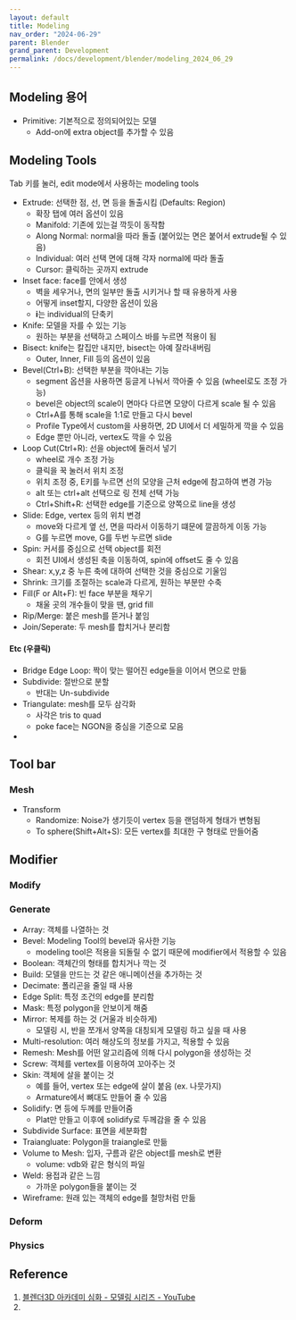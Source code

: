 ```yaml
---
layout: default
title: Modeling
nav_order: "2024-06-29"
parent: Blender
grand_parent: Development
permalink: /docs/development/blender/modeling_2024_06_29
---
```


## Modeling 용어
* Primitive: 기본적으로 정의되어있는 모델
	* Add-on에 extra object를 추가할 수 있음

## Modeling Tools
Tab 키를 눌러, edit mode에서 사용하는 modeling tools
- Extrude: 선택한 점, 선, 면 등을 돌출시킴 (Defaults: Region)
	- 확장 탭에 여러 옵션이 있음
	- Manifold: 기존에 있는걸 깍듯이 동작함
	- Along Normal: normal을 따라 돌출 (붙어있는 면은 붙어서 extrude될 수 있음)
	- Individual: 여러 선택 면에 대해 각자 normal에 따라 돌출
	- Cursor: 클릭하는 곳까지 extrude
- Inset face: face를 안에서 생성
	- 벽을 세우거나, 면의 일부만 돌출 시키거나 할 때 유용하게 사용
	- 어떻게 inset할지, 다양한 옵션이 있음
	- **i**는 individual의 단축키
- Knife: 모델을 자를 수 있는 기능
	- 원하는 부분을 선택하고 스페이스 바를 누르면 적용이 됨
- Bisect: knife는 칼집만 내지만, bisect는 아예 잘라내버림
	- Outer, Inner, Fill 등의 옵션이 있음
- Bevel(Ctrl+B): 선택한 부분을 깍아내는 기능
	- segment 옵션을 사용하면 둥글게 나눠서 깍아줄 수 있음 (wheel로도 조정 가능)
	- bevel은 object의 scale이 면마다 다르면 모양이 다르게 scale 될 수 있음
	- Ctrl+A를 통해 scale을 1:1로 만들고 다시 bevel
	- Profile Type에서 custom을 사용하면, 2D UI에서 더 세밀하게 깍을 수 있음 
	- Edge 뿐만 아니라, vertex도 깍을 수 있음
- Loop Cut(Ctrl+R): 선을 object에 둘러서 넣기
	- wheel로 개수 조정 가능
	- 클릭을 꾹 눌러서 위치 조정
	- 위치 조정 중, E키를 누르면 선의 모양을 근처  edge에 참고하여 변경 가능
	- alt 또는 ctrl+alt 선택으로 링 전체 선택 가능 
	- Ctrl+Shift+R: 선택한 edge를 기준으로 양쪽으로 line을 생성
- Slide: Edge, vertex 등의 위치 변경
	- move와 다르게 옆 선, 면을 따라서 이동하기 떄문에 깔끔하게 이동 가능
	- G를 누르면 move, G를 두번 누르면 slide
- Spin: 커서를 중심으로 선택 object를 회전
	- 회전 UI에서 생성된 축을 이동하여, spin에 offset도 줄 수 있음
- Shear: x,y,z 중 누른 축에 대하여 선택한 것을 중심으로 기울임
- Shrink: 크기를 조절하는 scale과 다르게, 원하는 부분만 수축
- Fill(F or Alt+F): 빈 face 부분을 채우기
	- 채울 곳의 개수들이 맞을 땐, grid fill
- Rip/Merge: 붙은 mesh를 뜯거나 붙임
- Join/Seperate: 두 mesh를 합치거나 분리함


#### Etc (우클릭)
- Bridge Edge Loop: 짝이 맞는 떨어진 edge들을 이어서 면으로 만듦
- Subdivide: 절반으로 분할
	- 반대는 Un-subdivide
- Triangulate: mesh를 모두 삼각화
	- 사각은 tris to quad
	- poke face는 NGON을 중심을 기준으로 모음
- 

## Tool bar
### Mesh
- Transform
	- Randomize: Noise가 생기듯이 vertex 등을 랜덤하게 형태가 변형됨
	- To sphere(Shift+Alt+S): 모든  vertex를 최대한 구 형태로 만들어줌


## Modifier
### Modify


### Generate
- Array: 객체를 나열하는 것
- Bevel: Modeling Tool의 bevel과 유사한 기능
	- modeling tool은 적용을 되돌릴 수 없기 때문에 modifier에서 적용할 수 있음
- Boolean: 객체간의 형태를 합치거나 깍는 것
- Build: 모델을 만드는 것 같은 애니메이션을 추가하는 것
- Decimate: 폴리곤을 줄일 때 사용
- Edge Split: 특정 조건의 edge를 분리함
- Mask: 특정 polygon을 안보이게 해줌
- Mirror: 복제를 하는 것 (거울과 비슷하게)
	- 모델링 시, 반을 쪼개서 양쪽을 대칭되게 모델링 하고 싶을 때 사용
- Multi-resolution: 여러 해상도의 정보를 가지고, 적용할 수 있음
- Remesh: Mesh를 어떤 알고리즘에 의해 다시 polygon을 생성하는 것
- Screw: 객체를 vertex를 이용하여 꼬아주는 것
- Skin: 객체에 살을 붙이는 것
	- 예를 들어, vertex 또는 edge에 살이 붙음 (ex. 나뭇가지)
	- Armature에서 뼈대도 만들어 줄 수 있음
- Solidify: 면 등에 두께를 만들어줌
	- Plat만 만들고 이후에 solidify로 두께감을 줄 수 있음
- Subdivide Surface: 표면을 세분화함
- Traiangluate: Polygon을 traiangle로 만듦
- Volume to Mesh: 입자, 구름과 같은 object를 mesh로 변환 
	- volume: vdb와 같은 형식의 파일 
- Weld: 용접과 같은 느낌
	- 가까운 polygon들을 붙이는 것
- Wireframe: 원래 있는 객체의 edge를 철망처럼 만듦


### Deform


### Physics



## Reference
1. [블렌더3D 아카데미 심화 - 모델링 시리즈 - YouTube](https://www.youtube.com/playlist?list=PLUgnJ9nL1WEOmsREQ1uvLLDLyeKFFt85p)
2. 